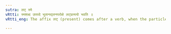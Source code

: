 ```yaml
---
sutra: लट् स्मे
vRtti: स्मशब्द उपपदे भूतानद्यतनपरोक्षे लट्प्रत्ययो भवति ॥
vRtti_eng: The affix लट् (present) comes after a verb, when the particle स्म is in connection with it, (and denotes a past time not belonging to the current day and unperceived by the speaker).

---
```

